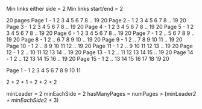 Min links either side = 2
Min links start/end = 2

20 pages
Page  1  -   1  2  3  4  5  6  7  8 .. 19 20
Page  2  -   1  2  3  4  5  6  7  8 .. 19 20
Page  3  -   1  2  3  4  5  6  7  8 .. 19 20
Page  4  -   1  2  3  4  5  6  7  8 .. 19 20
Page  5  -   1  2  3  4  5  6  7  8 .. 19 20
Page  6  -   1  2  3  4  5  6  7  8 .. 19 20 
Page  7  -   1  2 ..  5  6  7  8  9 .. 19 20
Page  8  -   1  2 ..  6  7  8  9 10 .. 19 20
Page  9  -   1  2 ..  7  8  9 10 11 .. 19 20
Page 10  -   1  2 ..  8  9 10 11 12 .. 19 20
Page 11  -   1  2 ..  9 10 11 12 13 .. 19 20
Page 12  -   1  2 .. 10 11 12 13 14 .. 19 20
Page 13  -   1  2 .. 11 12 13 14 15 .. 19 20
Page 14  -   1  2 .. 12 13 14 15 16 .. 19 20
Page 15  -   1  2 .. 13 14 15 16 17 18 19 20

Page  1  -   1  2  3  4  5  6  7  8  9 10 11

2 + 2 + 1 + 2 + 2 + 2

minLeader = 2
minEachSide = 2
hasManyPages = numPages > (minLeader*2 + minEachSide*2 + 3)

